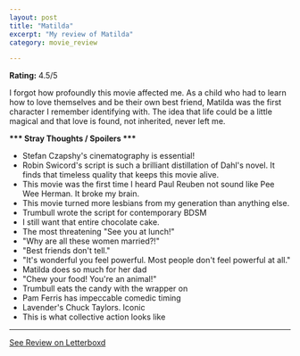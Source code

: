 ```yaml
---
layout: post
title: "Matilda"
excerpt: "My review of Matilda"
category: movie_review

---
```


**Rating:** 4.5/5

I forgot how profoundly this movie affected me. As a child who had to learn how to love themselves and be their own best friend, Matilda was the first character I remember identifying with. The idea that life could be a little magical and that love is found, not inherited, never left me.

<b>*** Stray Thoughts / Spoilers ***</b>
* Stefan Czapshy's cinematography is essential!
* Robin Swicord's script is such a brilliant distillation of Dahl's novel. It finds that timeless quality that keeps this movie alive.
* This movie was the first time I heard Paul Reuben not sound like Pee Wee Herman. It broke my brain.
* This movie turned more lesbians from my generation than anything else.
* Trumbull wrote the script for contemporary BDSM
* I still want that entire chocolate cake.
* The most threatening "See you at lunch!"
* "Why are all these women married?!"
* "Best friends don't tell."
* "It's wonderful you feel powerful. Most people don't feel powerful at all."
* Matilda does so much for her dad
* "Chew your food! You're an animal!"
* Trumbull eats the candy with the wrapper on
* Pam Ferris has impeccable comedic timing
* Lavender's Chuck Taylors. Iconic
* This is what collective action looks like

<hr>

[See Review on Letterboxd](https://boxd.it/74wI8p)
